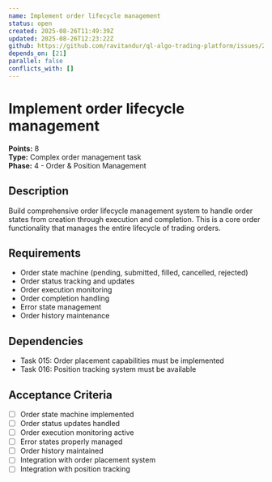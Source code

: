 ```yaml
---
name: Implement order lifecycle management
status: open
created: 2025-08-26T11:49:39Z
updated: 2025-08-26T12:23:22Z
github: https://github.com/ravitandur/ql-algo-trading-platform/issues/21
depends_on: [21]
parallel: false
conflicts_with: []
---
```


# Implement order lifecycle management

**Points:** 8  
**Type:** Complex order management task  
**Phase:** 4 - Order & Position Management  

## Description

Build comprehensive order lifecycle management system to handle order states from creation through execution and completion. This is a core order functionality that manages the entire lifecycle of trading orders.

## Requirements

- Order state machine (pending, submitted, filled, cancelled, rejected)
- Order status tracking and updates
- Order execution monitoring
- Order completion handling
- Error state management
- Order history maintenance

## Dependencies

- Task 015: Order placement capabilities must be implemented
- Task 016: Position tracking system must be available

## Acceptance Criteria

- [ ] Order state machine implemented
- [ ] Order status updates handled
- [ ] Order execution monitoring active
- [ ] Error states properly managed
- [ ] Order history maintained
- [ ] Integration with order placement system
- [ ] Integration with position tracking

